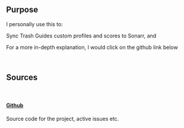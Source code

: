 ## Purpose

I personally use this to:

Sync Trash Guides custom profiles and scores to Sonarr, and


For a more in-depth explanation, I would click on the github link below

<br >

## Sources

<br >

#### [Github](https://github.com/recyclarr/recyclarr)

Source code for the project, active issues etc. 

